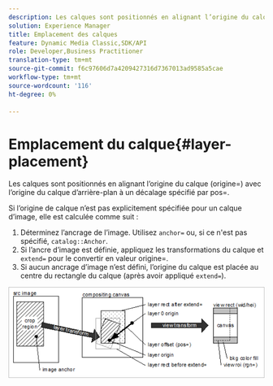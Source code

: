 ```yaml
---
description: Les calques sont positionnés en alignant l’origine du calque (origine=) avec l’origine du calque d’arrière-plan à un décalage spécifié par pos=.
solution: Experience Manager
title: Emplacement des calques
feature: Dynamic Media Classic,SDK/API
role: Developer,Business Practitioner
translation-type: tm+mt
source-git-commit: f6c97606d7a4209427316d7367013ad9585a5cae
workflow-type: tm+mt
source-wordcount: '116'
ht-degree: 0%

---
```



# Emplacement du calque{#layer-placement}

Les calques sont positionnés en alignant l’origine du calque (origine=) avec l’origine du calque d’arrière-plan à un décalage spécifié par pos=.

Si l’origine de calque n’est pas explicitement spécifiée pour un calque d’image, elle est calculée comme suit :

1. Déterminez l’ancrage de l’image. Utilisez `anchor=` ou, si ce n&#39;est pas spécifié, `catalog::Anchor`.
1. Si l’ancre d’image est définie, appliquez les transformations du calque et `extend=` pour le convertir en valeur origine=.
1. Si aucun ancrage d’image n’est défini, l’origine du calque est placée au centre du rectangle du calque (après avoir appliqué `extend=`).

![](assets/layerplacement.png)


